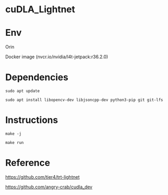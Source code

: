 # cuDLA_Lightnet


# Env


Orin


Docker image (nvcr.io/nvidia/l4t-jetpack:r36.2.0)


# Dependencies


`sudo apt update`


`sudo apt install libopencv-dev libjsoncpp-dev python3-pip git git-lfs`


# Instructions


`make -j`


`make run`


# Reference


https://github.com/tier4/trt-lightnet


https://github.com/angry-crab/cudla_dev

